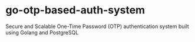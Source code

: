 # go-otp-based-auth-system
Secure and Scalable One-Time Password (OTP) authentication system built using Golang and PostgreSQL
